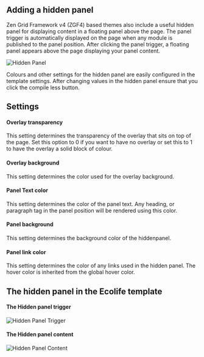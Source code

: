 Adding a hidden panel
----

Zen Grid Framework v4 (ZGF4) based themes also include a useful hidden panel for displaying content in a floating panel above the page. The panel trigger is automatically displayed on the page when any module is published to the panel position. After clicking the panel trigger, a floating panel appears above the page displaying your panel content.


![Hidden Panel](../data/images/panel/hiddenpanel.jpg)


Colours and other settings for the hidden panel are easily configured in the template settings. After changing values in the hidden panel ensure that you click the compile less button.

Settings
----

#### Overlay transparency
This setting determines the transparency of the overlay that sits on top of the page. Set this option to 0 if you want to have no overlay or set this to 1 to have the overlay a solid block of colour.

#### Overlay background
This setting determines the color used for the overlay background.

#### Panel Text color
This setting determines the color of the panel text. Any heading, or paragraph tag in the panel position will be rendered using this color.

#### Panel background
This setting determines the background color of the hiddenpanel.

#### Panel link color
This setting determines the color of any links used in the hidden panel. The hover color is inherited from the global hover color.


The hidden panel in the Ecolife template
----


#### The Hidden panel trigger
![Hidden Panel Trigger](../data/ecolife/images/panel/panel-trigger.jpg)

#### The Hidden panel content
![Hidden Panel Content](../data/ecolife/images/panel/hidden-panel.jpg)
